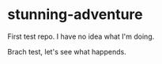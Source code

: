 # stunning-adventure
First test repo. I have no idea what I'm doing.

Brach test, let's see what happends. 
